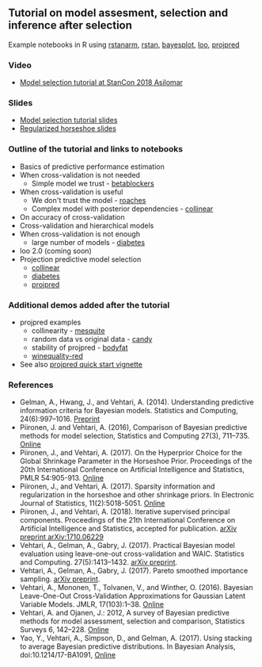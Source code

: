## Tutorial on model assesment, selection and inference after selection

Example notebooks in R using [rstanarm](https://cran.r-project.org/package=rstanarm), [rstan](https://cran.r-project.org/package=rstan), [bayesplot](https://cran.r-project.org/package=bayesplot), [loo](https://cran.r-project.org/package=loo), [projpred](https://cran.r-project.org/package=projpred)

### Video

* [Model selection tutorial at StanCon 2018 Asilomar](https://www.youtube.com/watch?v=FUROJM3u5HQ)

### Slides

* [Model selection tutorial slides](modelselection_tutorial_slides.pdf)
* [Regularized horseshoe slides](regularizedhorseshoe_slides.pdf)

### Outline of the tutorial and links to notebooks
* Basics of predictive performance estimation
* When cross-validation is not needed
  * Simple model we trust - [betablockers](https://rawgit.com/avehtari/modelselection_tutorial/master/betablockers.html)
* When cross-validation is useful
  * We don't trust the model - [roaches](https://rawgit.com/avehtari/modelselection_tutorial/master/roaches.html)
  * Complex model with posterior dependencies - [collinear](https://rawgit.com/avehtari/modelselection_tutorial/master/collinear.html)
* On accuracy of cross-validation
* Cross-validation and hierarchical models
* When cross-validation is not enough
  * large number of models - [diabetes](https://rawgit.com/avehtari/modelselection_tutorial/master/diabetes.html)
* loo 2.0 (coming soon)
* Projection predictive model selection
  * [collinear](https://rawgit.com/avehtari/modelselection_tutorial/master/collinear.html)
  * [diabetes](https://rawgit.com/avehtari/modelselection_tutorial/master/diabetes.html)
  * [projpred](https://github.com/stan-dev/projpred)

### Additional demos added after the tutorial

* projpred examples
  * collinearity - [mesquite](https://rawgit.com/avehtari/modelselection_tutorial/master/mesquite.html)
  * random data vs original data - [candy](https://rawgit.com/avehtari/modelselection_tutorial/master/candy.html)
  * stability of projpred - [bodyfat](https://rawgit.com/avehtari/modelselection_tutorial/master/bodyfat.html)
  * [winequality-red](https://rawgit.com/avehtari/modelselection_tutorial/master/winequality-red.html)
* See also [projpred quick start vignette](https://rawgit.com/stan-dev/projpred/master/vignettes/quickstart.html)

### References

* Gelman, A., Hwang, J., and Vehtari, A. (2014). Understanding
  predictive information criteria for Bayesian models. Statistics and
  Computing, 24(6):997–1016.
  [Preprint](http://www.stat.columbia.edu/~gelman/research/published/waic_understand3.pdf)
* Piironen, J. and Vehtari, A. (2016), Comparison of Bayesian
  predictive methods for model selection, Statistics and Computing
  27(3), 711–735. [Online](https://doi.org/10.1007/s11222-016-9649-y)
* Piironen, J., and Vehtari, A. (2017). On the Hyperprior Choice for
  the Global Shrinkage Parameter in the Horseshoe Prior. Proceedings
  of the 20th International Conference on Artificial Intelligence and
  Statistics, PMLR 54:905-913.
  [Online](http://proceedings.mlr.press/v54/piironen17a.html)
* Piironen, J., and Vehtari, A. (2017). Sparsity information and
  regularization in the horseshoe and other shrinkage priors. In
  Electronic Journal of Statistics, 11(2):5018-5051.
  [Online](https://projecteuclid.org/euclid.ejs/1513306866)
* Piironen, J., and Vehtari, A. (2018). Iterative supervised principal
  components. Proceedings of the 21th International Conference on
  Artificial Intelligence and Statistics, accepted for
  publication.
  [arXiv preprint arXiv:1710.06229](https://arxiv.org/abs/1710.06229)
* Vehtari, A., Gelman, A., Gabry, J. (2017). Practical Bayesian model
  evaluation using leave-one-out cross-validation and WAIC. Statistics
  and Computing.  27(5):1413–1432. [arXiv
  preprint](http://arxiv.org/abs/1507.04544).
* Vehtari, A., Gelman, A., Gabry, J. (2017). Pareto smoothed
  importance sampling. [arXiv
  preprint](http://arxiv.org/abs/1507.02646).
* Vehtari, A., Mononen, T., Tolvanen, V., and Winther, O. (2016).
  Bayesian Leave-One-Out Cross-Validation Approximations for Gaussian
  Latent Variable Models. JMLR, 17(103):1–38.
  [Online](http://jmlr.org/papers/v17/14-540.html)
* Vehtari, A. and Ojanen, J.: 2012, A survey of Bayesian predictive
  methods for model assessment, selection and comparison, Statistics
  Surveys 6, 142–228. [Online](https://doi.org/10.1214/12-SS102)
* Yao, Y., Vehtari, A., Simpson, D., and Gelman, A. (2017). Using
  stacking to average Bayesian predictive distributions. In Bayesian
  Analysis, doi:10.1214/17-BA1091,
  [Online](https://projecteuclid.org/euclid.ba/1516093227)
